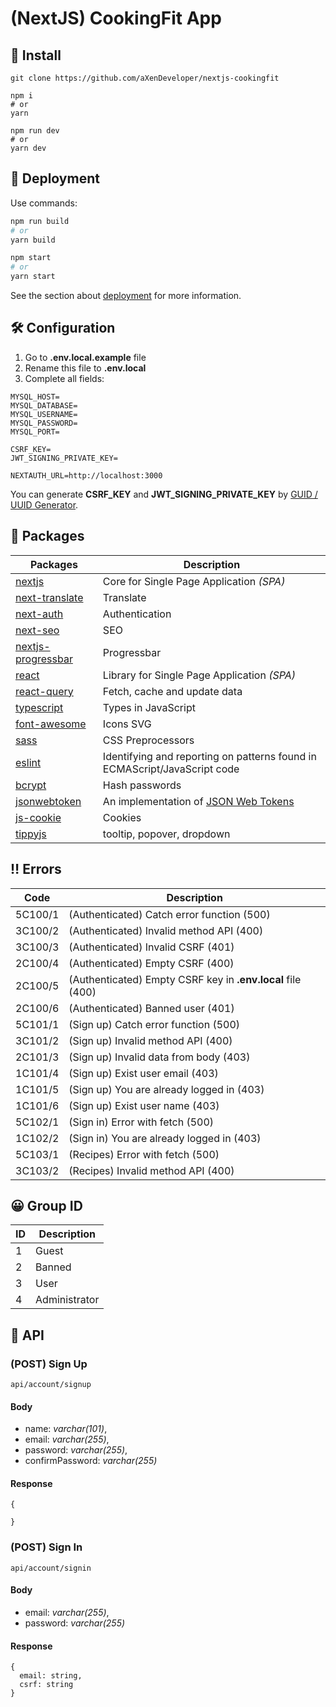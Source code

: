 # (NextJS) CookingFit App

## 🧰 Install

```
git clone https://github.com/aXenDeveloper/nextjs-cookingfit

npm i
# or
yarn

npm run dev
# or
yarn dev
```

## 🔨 Deployment

Use commands:

```bash
npm run build
# or
yarn build

npm start
# or
yarn start
```

See the section about [deployment](https://nextjs.org/docs/deployment) for more information.

## 🛠️ Configuration

1. Go to **.env.local.example** file
2. Rename this file to **.env.local**
3. Complete all fields:

```
MYSQL_HOST=
MYSQL_DATABASE=
MYSQL_USERNAME=
MYSQL_PASSWORD=
MYSQL_PORT=

CSRF_KEY=
JWT_SIGNING_PRIVATE_KEY=

NEXTAUTH_URL=http://localhost:3000
```

You can generate **CSRF_KEY** and **JWT_SIGNING_PRIVATE_KEY** by [GUID / UUID Generator](https://www.guidgenerator.com/online-guid-generator.aspx).

## 📂 Packages

| Packages                                                           | Description                                                                           |
| ------------------------------------------------------------------ | ------------------------------------------------------------------------------------- |
| [nextjs](https://nextjs.org/)                                      | Core for Single Page Application _(SPA)_                                              |
| [next-translate](https://github.com/vinissimus/next-translate)     | Translate                                                                             |
| [next-auth](https://next-auth.js.org/)                             | Authentication                                                                        |
| [next-seo](https://github.com/garmeeh/next-seo)                    | SEO                                                                                   |
| [nextjs-progressbar](https://github.com/apal21/nextjs-progressbar) | Progressbar                                                                           |
| [react](https://reactjs.org/)                                      | Library for Single Page Application _(SPA)_                                           |
| [react-query](https://react-query.tanstack.com/)                   | Fetch, cache and update data                                                          |
| [typescript](https://www.typescriptlang.org/)                      | Types in JavaScript                                                                   |
| [font-awesome](https://fontawesome.com/)                           | Icons SVG                                                                             |
| [sass](https://www.npmjs.com/package/sass)                         | CSS Preprocessors                                                                     |
| [eslint](https://eslint.org/)                                      | Identifying and reporting on patterns found in ECMAScript/JavaScript code             |
| [bcrypt](https://www.npmjs.com/package/bcrypt)                     | Hash passwords                                                                        |
| [jsonwebtoken](https://www.npmjs.com/package/jsonwebtoken)         | An implementation of [JSON Web Tokens](https://datatracker.ietf.org/doc/html/rfc7519) |
| [js-cookie](https://www.npmjs.com/package/js-cookie)               | Cookies                                                                               |
| [tippyjs](https://atomiks.github.io/tippyjs/)                      | tooltip, popover, dropdown                                                            |

## ‼ Errors

| Code    | Description                                                 |
| ------- | ----------------------------------------------------------- |
| 5C100/1 | (Authenticated) Catch error function (500)                  |
| 3C100/2 | (Authenticated) Invalid method API (400)                    |
| 3C100/3 | (Authenticated) Invalid CSRF (401)                          |
| 2C100/4 | (Authenticated) Empty CSRF (400)                            |
| 2C100/5 | (Authenticated) Empty CSRF key in **.env.local** file (400) |
| 2C100/6 | (Authenticated) Banned user (401)                           |
| 5C101/1 | (Sign up) Catch error function (500)                        |
| 3C101/2 | (Sign up) Invalid method API (400)                          |
| 2C101/3 | (Sign up) Invalid data from body (403)                      |
| 1C101/4 | (Sign up) Exist user email (403)                            |
| 1C101/5 | (Sign up) You are already logged in (403)                   |
| 1C101/6 | (Sign up) Exist user name (403)                             |
| 5C102/1 | (Sign in) Error with fetch (500)                            |
| 1C102/2 | (Sign in) You are already logged in (403)                   |
| 5C103/1 | (Recipes) Error with fetch (500)                            |
| 3C103/2 | (Recipes) Invalid method API (400)                          |

## 😀 Group ID

| ID  | Description   |
| --- | ------------- |
| 1   | Guest         |
| 2   | Banned        |
| 3   | User          |
| 4   | Administrator |

## 📕 API

### (POST) Sign Up

```
api/account/signup
```

#### Body

- name: _varchar(101)_,
- email: _varchar(255)_,
- password: _varchar(255)_,
- confirmPassword: _varchar(255)_

#### Response

```
{

}
```

### (POST) Sign In

```
api/account/signin
```

#### Body

- email: _varchar(255)_,
- password: _varchar(255)_

#### Response

```
{
  email: string,
  csrf: string
}
```
